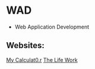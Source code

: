 WAD
===========

- Web Application Development

## Websites:

[My Calculat0.r](https://ldrin01.github.io/WAD/MyCalculat0.r/)
[The Life Work](https://ldrin01.github.io/WAD/The-Life-Work/)
